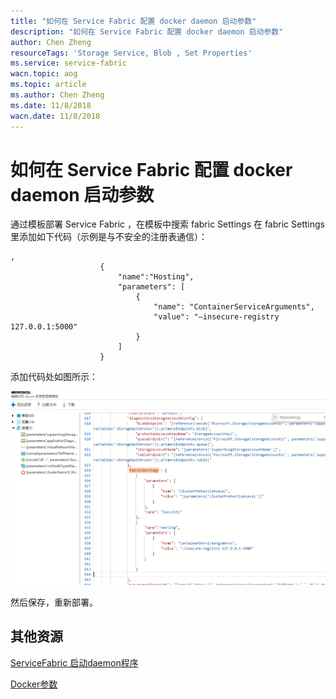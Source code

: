 ```yaml
---
title: "如何在 Service Fabric 配置 docker daemon 启动参数"
description: "如何在 Service Fabric 配置 docker daemon 启动参数"
author: Chen Zheng
resourceTags: 'Storage Service, Blob , Set Properties'
ms.service: service-fabric
wacn.topic: aog
ms.topic: article
ms.author: Chen Zheng
ms.date: 11/8/2018
wacn.date: 11/8/2018
---
```

# 如何在 Service Fabric 配置 docker daemon 启动参数

通过模板部署 Service Fabric ，在模板中搜索 fabric Settings 在 fabric Settings 里添加如下代码（示例是与不安全的注册表通信）：

```fabrici settings
,
                    {
                        "name":"Hosting",
                        "parameters": [
                            {
                                "name": "ContainerServiceArguments",
                                "value": "—insecure-registry 127.0.0.1:5000"
                            }
                        ]
                    }
```

添加代码处如图所示：

![deamon-parameters](media/aog-service-fabric-howto-config-daemon-start-parameters/deamon-parameters.png "deamon-parameters")

然后保存，重新部署。

## 其他资源

[ServiceFabric 启动daemon程序](https://docs.azure.cn/zh-cn/service-fabric/service-fabric-get-started-containers-linux#start-the-docker-daemon-with-custom-arguments)

[Docker参数](https://docs.docker.com/engine/reference/commandline/dockerd/)